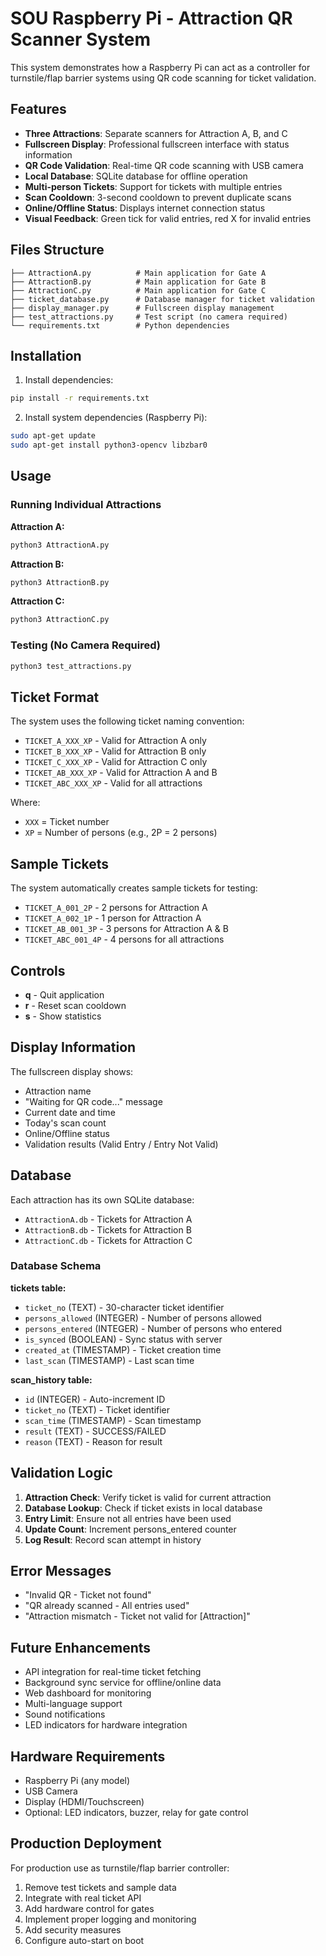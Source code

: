 # SOU Raspberry Pi - Attraction QR Scanner System

This system demonstrates how a Raspberry Pi can act as a controller for turnstile/flap barrier systems using QR code scanning for ticket validation.

## Features

- **Three Attractions**: Separate scanners for Attraction A, B, and C
- **Fullscreen Display**: Professional fullscreen interface with status information
- **QR Code Validation**: Real-time QR code scanning with USB camera
- **Local Database**: SQLite database for offline operation
- **Multi-person Tickets**: Support for tickets with multiple entries
- **Scan Cooldown**: 3-second cooldown to prevent duplicate scans
- **Online/Offline Status**: Displays internet connection status
- **Visual Feedback**: Green tick for valid entries, red X for invalid entries

## Files Structure

```
├── AttractionA.py          # Main application for Gate A
├── AttractionB.py          # Main application for Gate B  
├── AttractionC.py          # Main application for Gate C
├── ticket_database.py      # Database manager for ticket validation
├── display_manager.py      # Fullscreen display management
├── test_attractions.py     # Test script (no camera required)
└── requirements.txt        # Python dependencies
```

## Installation

1. Install dependencies:
```bash
pip install -r requirements.txt
```

2. Install system dependencies (Raspberry Pi):
```bash
sudo apt-get update
sudo apt-get install python3-opencv libzbar0
```

## Usage

### Running Individual Attractions

**Attraction A:**
```bash
python3 AttractionA.py
```

**Attraction B:**
```bash
python3 AttractionB.py
```

**Attraction C:**
```bash
python3 AttractionC.py
```

### Testing (No Camera Required)

```bash
python3 test_attractions.py
```

## Ticket Format

The system uses the following ticket naming convention:

- `TICKET_A_XXX_XP` - Valid for Attraction A only
- `TICKET_B_XXX_XP` - Valid for Attraction B only  
- `TICKET_C_XXX_XP` - Valid for Attraction C only
- `TICKET_AB_XXX_XP` - Valid for Attraction A and B
- `TICKET_ABC_XXX_XP` - Valid for all attractions

Where:
- `XXX` = Ticket number
- `XP` = Number of persons (e.g., 2P = 2 persons)

## Sample Tickets

The system automatically creates sample tickets for testing:

- `TICKET_A_001_2P` - 2 persons for Attraction A
- `TICKET_A_002_1P` - 1 person for Attraction A
- `TICKET_AB_001_3P` - 3 persons for Attraction A & B
- `TICKET_ABC_001_4P` - 4 persons for all attractions

## Controls

- **q** - Quit application
- **r** - Reset scan cooldown
- **s** - Show statistics

## Display Information

The fullscreen display shows:

- Attraction name
- "Waiting for QR code..." message
- Current date and time
- Today's scan count
- Online/Offline status
- Validation results (Valid Entry / Entry Not Valid)

## Database

Each attraction has its own SQLite database:

- `AttractionA.db` - Tickets for Attraction A
- `AttractionB.db` - Tickets for Attraction B
- `AttractionC.db` - Tickets for Attraction C

### Database Schema

**tickets table:**
- `ticket_no` (TEXT) - 30-character ticket identifier
- `persons_allowed` (INTEGER) - Number of persons allowed
- `persons_entered` (INTEGER) - Number of persons who entered
- `is_synced` (BOOLEAN) - Sync status with server
- `created_at` (TIMESTAMP) - Ticket creation time
- `last_scan` (TIMESTAMP) - Last scan time

**scan_history table:**
- `id` (INTEGER) - Auto-increment ID
- `ticket_no` (TEXT) - Ticket identifier
- `scan_time` (TIMESTAMP) - Scan timestamp
- `result` (TEXT) - SUCCESS/FAILED
- `reason` (TEXT) - Reason for result

## Validation Logic

1. **Attraction Check**: Verify ticket is valid for current attraction
2. **Database Lookup**: Check if ticket exists in local database
3. **Entry Limit**: Ensure not all entries have been used
4. **Update Count**: Increment persons_entered counter
5. **Log Result**: Record scan attempt in history

## Error Messages

- "Invalid QR - Ticket not found"
- "QR already scanned - All entries used"
- "Attraction mismatch - Ticket not valid for [Attraction]"

## Future Enhancements

- API integration for real-time ticket fetching
- Background sync service for offline/online data
- Web dashboard for monitoring
- Multi-language support
- Sound notifications
- LED indicators for hardware integration

## Hardware Requirements

- Raspberry Pi (any model)
- USB Camera
- Display (HDMI/Touchscreen)
- Optional: LED indicators, buzzer, relay for gate control

## Production Deployment

For production use as turnstile/flap barrier controller:

1. Remove test tickets and sample data
2. Integrate with real ticket API
3. Add hardware control for gates
4. Implement proper logging and monitoring
5. Add security measures
6. Configure auto-start on boot
